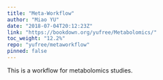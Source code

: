 ```yaml
---
title: "Meta-Workflow"
author: "Miao YU"
date: "2018-07-04T20:12:23Z"
link: "https://bookdown.org/yufree/Metabolomics/"
toc_weight: "12.2%"
repo: "yufree/metaworkflow"
pinned: false
---
```


This is a workflow for metabolomics studies.
